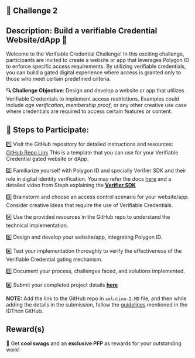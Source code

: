  ## 🌟 Challenge 2

## Description: Build a verifiable Credential Website/dApp 🚪

Welcome to the Verifiable Credential Challenge! In this exciting challenge, participants are invited to create a website or app that leverages Polygon ID to enforce specific access requirements. By utilizing verifiable credentials, you can build a gated digital experience where access is granted only to those who meet certain predefined criteria.

**🔍 Challenge Objective**: Design and develop a website or app that utilizes Verifiable Credentials to implement access restrictions. Examples could include *age verification*, *membership proof*, or any other creative use case where credentials are required to access certain features or content.

## 📝 Steps to Participate: 

1️⃣ Visit the GitHub repository for detailed instructions and resources: [GitHub Repo Link](https://github.com/oceans404/fullstack-polygon-id-vc-gated-dapp) This is a template that you can use for your Verifiable Credential gated website or dApp. 

2️⃣ Familiarize yourself with Polygon ID and specially Verifier SDK and their role in digital identity verification. You may refer the docs [here](https://0xpolygonid.github.io/tutorials/) and a detailed video from Steph explaining the [**Verifier SDK**](https://drive.google.com/file/d/1ZCFpnxOi-nWYUoGrGbSEcjIf1Vmb35NP/view?usp=sharing)

3️⃣ Brainstorm and choose an access control scenario for your website/app. Consider creative ideas that require the use of Verifiable Credentials.

4️⃣ Use the provided resources in the GitHub repo to understand the technical implementation.

5️⃣ Design and develop your website/app, integrating Polygon ID. 

6️⃣ Test your implementation thoroughly to verify the effectiveness of the Verifiable Credential gating mechanism.

7️⃣ Document your process, challenges faced, and solutions implemented.

8️⃣ Submit your completed project details [**here**](https://airtable.com/shrNCmi6zP4RDklNi)  

**NOTE:** Add the link to the GitHub repo in `solution-2.MD` file, and then while adding the details in the submission, follow the [guidelines](https://github.com/Polygon-Advocates/idThon/blob/main/pull_request_template.md) mentioned in the IDThon GitHub.

## Reward(s)

🎁 Get **cool swags** and an **exclusive PFP** as rewards for your outstanding work!


